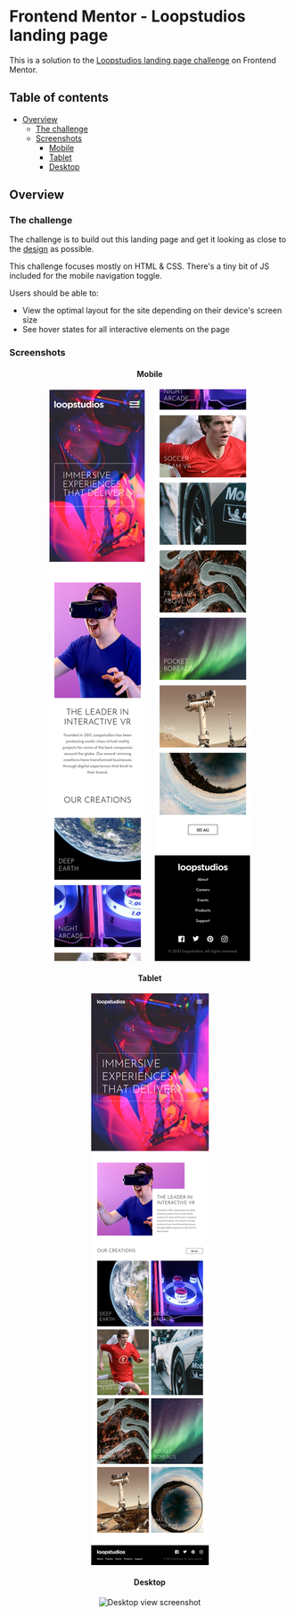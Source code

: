 # Frontend Mentor - Loopstudios landing page

This is a solution to the
[Loopstudios landing page challenge](https://www.frontendmentor.io/challenges/loopstudios-landing-page-N88J5Onjw)
on Frontend Mentor.

## Table of contents

- [Overview](#overview)
  - [The challenge](#the-challenge)
  - [Screenshots](#screenshots)
    - [Mobile](#mobile)
    - [Tablet](#tablet)
    - [Desktop](#desktop)

## Overview

### The challenge

The challenge is to build out this landing page and get it looking as close to the [design](design)
as possible.

This challenge focuses mostly on HTML & CSS. There's a tiny bit of JS included for the mobile
navigation toggle.

Users should be able to:

- View the optimal layout for the site depending on their device's screen size
- See hover states for all interactive elements on the page

### Screenshots

<div align="center">

#### Mobile

![Mobile view screenshot](screenshots/mobile-1.png)&emsp;
![Mobile view screenshot2](screenshots/mobile-2.png)

#### Tablet

![Tablet view screenshot](screenshots/tablet.png)

#### Desktop

![Desktop view screenshot](screenshots/desktop.png)

</div>
